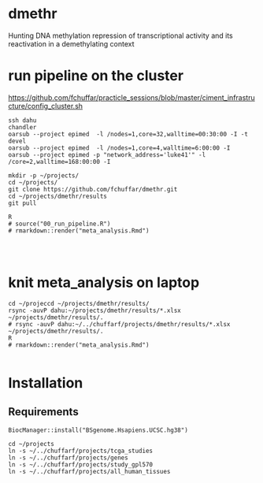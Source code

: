 # dmethr
Hunting DNA methylation repression of transcriptional activity and its reactivation in a demethylating context



# run pipeline on the cluster

https://github.com/fchuffar/practicle_sessions/blob/master/ciment_infrastructure/config_cluster.sh

```
ssh dahu
chandler
oarsub --project epimed  -l /nodes=1,core=32,walltime=00:30:00 -I -t devel
oarsub --project epimed  -l /nodes=1,core=4,walltime=6:00:00 -I 
oarsub --project epimed -p "network_address='luke41'" -l /core=2,walltime=168:00:00 -I

mkdir -p ~/projects/
cd ~/projects/
git clone https://github.com/fchuffar/dmethr.git
cd ~/projects/dmethr/results
git pull

R
# source("00_run_pipeline.R")
# rmarkdown::render("meta_analysis.Rmd")




```

# knit meta_analysis on laptop

```
cd ~/projeccd ~/projects/dmethr/results/
rsync -auvP dahu:~/projects/dmethr/results/*.xlsx ~/projects/dmethr/results/.
# rsync -auvP dahu:~/../chuffarf/projects/dmethr/results/*.xlsx ~/projects/dmethr/results/.
R
# rmarkdown::render("meta_analysis.Rmd")


```


# Installation

## Requirements

```
BiocManager::install("BSgenome.Hsapiens.UCSC.hg38")

cd ~/projects
ln -s ~/../chuffarf/projects/tcga_studies
ln -s ~/../chuffarf/projects/genes
ln -s ~/../chuffarf/projects/study_gpl570
ln -s ~/../chuffarf/projects/all_human_tissues


```

